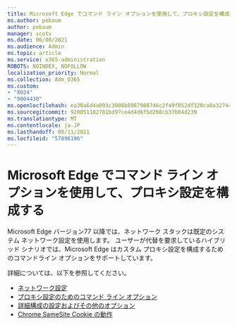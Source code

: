 ```yaml
---
title: Microsoft Edge でコマンド ライン オプションを使用して、プロキシ設定を構成する
ms.author: pebaum
author: pebaum
manager: scotv
ms.date: 06/08/2021
ms.audience: Admin
ms.topic: article
ms.service: o365-administration
ROBOTS: NOINDEX, NOFOLLOW
localization_priority: Normal
ms.collection: Adm_O365
ms.custom:
- "8024"
- "9004430"
ms.openlocfilehash: ea38a6d4a093c3908b8987988746c2f49f052df320ca0a327446435389a90ce9
ms.sourcegitcommit: 920051182781bd97ce4d4d6fbd268cb37b84d239
ms.translationtype: MT
ms.contentlocale: ja-JP
ms.lasthandoff: 08/11/2021
ms.locfileid: "57896196"
---
```

# <a name="use-command-line-options-to-configure-proxy-settings-in-microsoft-edge"></a>Microsoft Edge でコマンド ライン オプションを使用して、プロキシ設定を構成する

Microsoft Edge バージョン77 以降では、ネットワーク スタックは既定のシステム ネットワーク設定を使用します。 ユーザーが代替を要求しているハイブリッド シナリオでは、Microsoft Edge はカスタム プロキシ設定を構成するためのコマンドライン オプションをサポートしています。 

詳細については、以下を参照してください。

- [ネットワーク設定](https://docs.microsoft.com/deployedge/edge-learnmore-cmdline-options-proxy-settings#system-network-settings)
- [プロキシ設定のためのコマンド ライン オプション](https://docs.microsoft.com/deployedge/edge-learnmore-cmdline-options-proxy-settings#system-network-settings)
- [詳細構成の設定およびその他のオプション](https://go.microsoft.com/fwlink/?linkid=2134293)
- [Chrome SameSite Cookie の動作](https://docs.microsoft.com/office365/troubleshoot/miscellaneous/chrome-behavior-affects-applications)